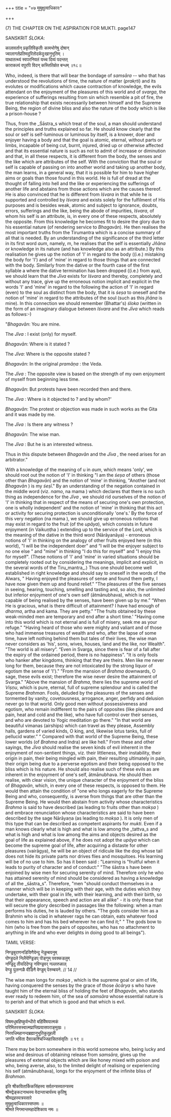 +++
title = "०७ मुमुक्षुत्वाधिकारः"

+++

(7) THE CHAPTER ON THE ASPIRATION FOR MUKTI. page147

SANSKRIT _ŚLOKA_:

कालावर्तान् प्रकृतिविकृतीः कामभोगेषु दोषान्  
ज्वालागर्तप्रतिमदुरितोदर्कदुःखानुभूतिम् ।  
याथातत्थ्यं स्वपरनियतं यच्च दिव्यं पदन्तत्  
काराकल्पं वपुरपि विदन् कस्तितिक्षेत बन्धम् ॥१८॥

Who, indeed, is there that will bear the bondage of _samsāra_ -- who that has understood the revolutions of time, the nature of matter (_prakṛti_) and its evolutes or modifications which cause contraction of knowledge, the evils attendant on the enjoyment of the pleasures of this world and of _svarga_, the experience of sufferings resulting from sin which resemble a pit of fire, the true relationship that exists necessarily between himself and the Supreme Being, the region of divine bliss and also the nature of the body which is like a prison-house ?

Thus, from the _Śāstra_s which treat of the soul, a man should understand the principles and truths explained so far. He should know clearly that the soul or self is self-luminous or luminous by itself, is a knower, doer and enjoyer having a body and that the goal is atomic, eternal, without parts or limbs, incapable of being cut, burnt, injured, dried up or otherwise affected and that its essential nature is such as not to admit of increase or diminution and that, in all these respects, it is different from the body, the senses and the like which are attributes of the self. With the conviction that the soul or self is capable of passing on into another world and taking up another body, the man learns, in a general way, that it is possible for him to have higher aims or goals than those found in this world. He is full of dread at the thought of falling into hell and the like or experiencing the sufferings of another life and abstains from those actions which are the causes thereof. He is also convinced that he is different from _Iśvara_ in that while he is supported and controlled by _Iśvara_ and exists solely for the fulfilment of His purposes and is besides weak, atomic and subject to ignorance, doubts, errors, sufferings and the like, being the abode of impurities, _Iśvara_, of whom his self is an attribute, is, in every one of these respects, absolutely the opposite. From this knowledge he becomes fit to desire the glory due to his essential nature (of rendering service to _Bhagavān_). He then realises the most important truths from the Tirumantra which is a concise summary of all that is needed. By an understanding of the significance of the third letter in its first word _aum_, namely, m, he realises that the self is essentially _Jñāna_ or knowledge in its nature (and has knowledge also as an attribute.) By this realisation he gives up the notion of 'I' in regard to the body ((i.e.) mistaking the body for 'I') and of 'mine' in regard to those things that are connected with the body. Similarly from the dative or the fourth case of the first syllable a where the dative termination has been dropped ((i.e.) from aya), we should learn that the _Jīva_   exists for _Iśvara_ and thereby, completely and without any trace, give up the erroneous notion implicit and explicit in the words 'I' and 'mine' in regard to the following the action of 'I' in regard (even) to the soul as distinct from the body, that it is _śeṣa_ to oneself and the notion of 'mine' in regard to the attributes of the soul (such as this _jñāna_ is mine). In this connection we should remember (Bhattar's) _śloka_  (written in the form of an imaginary dialogue between _Iśvara_ and the _Jīva_   which reads as follows:-)

"_Bhagavān_: You are mine.

The _Jīva_   : I exist (only) for myself.

_Bhagavān_: Where is it stated ?

The _Jīva_: Where is the opposite stated ?

_Bhagavān_: In the original _pramāṇa_ : the Veda.

The _Jīva_  : The opposite view is based on the strength of my own enjoyment of myself from beginning less time.

_Bhagavān_: But protests have been recorded then and there.

The _Jīva_   : Where is it objected to ? and by whom?'

_Bhagavān_: The protest or objection was made in such works as the Gita and it was made by me.

The _Jīva_  : Is there any witness ?

_Bhagavān_: The wise man.

The _Jīva_   : But he is an interested witness.

Thus in this dispute between _Bhagavān_ and the _Jīva_  , the need arises for an arbitrator."

With a knowledge of the meaning of u in _aum_, which means 'only', we should root out the notion of 'I' in thinking "I am the _śeṣa_ of others (those other than _Bhagavān_) and the notion of ‘mine' in thinking, "Another (and not _Bhagavān_ ) is my _śeṣī_." By an understanding of the negation contained in the middle word (viz. _namo_, na mama ) which declares that there is no such thing as independence for the _Jīva_  , we should rid ourselves of the notion of 'I' in thinking that in respect of the means of securing one's own protection, one is wholly independent' and the notion of 'mine' in thinking that this act or activity for securing protection is unconditionally 'one's.' By the force of this very negation (na mama ), we should give up erroneous notions that may exist in regard to the fruit (of the _upāya_), which consists in future enjoyment (in Vaikuṇṭha  ) extending up to the service of the Lord, which is the meaning of the dative in the third word (Nārāyanāya) - erroneous notions of 'I' in thinking on the analogy of other fruits enjoyed here (in this world), "I will be the independent doer” and “I will be the enjoyer subject to no one else " and "mine" in thinking "I do this for myself" and "I enjoy this for myself". (These notions of 'I' and 'mine' in varied situations should be completely rooted out by considering the meanings, implicit and explicit, in the several words of the Tiru_mantra_.) Thus one should become well established in right knowledge and should say to oneself in the words of the Alwars, " Having enjoyed the pleasures of sense and found them petty, I have now given them up and found relief." "The pleasures of the five senses in seeing, hearing, touching, smelling and tasting and, so also, the unlimited but inferior enjoyment of one's own self (ātmānubhava), which is not capable of being realised by the senses, have been given up by me.” “When He is gracious, what is there difficult of attainment? I have had enough of _dharma_, artha and kama. They are petty." "The fruits obtained by these weak-minded men are temporary and end after a short time.' "Having come into this world which is not eternal and is full of misery, seek me as your refuge." "Having heard of those who were mighty and valiant and of those who had immense treasures of wealth and who, after the lapse of some time, have left nothing behind them but tales of their lives, the wise man never considers as 'his', sons, wives, houses, land and the like, nor Wealth". "The world is all misery”. “Even in Svarga, since there is fear of a fall after the expiry of the ordained period, there is no happiness". "It is only fools who hanker after kingdoms, thinking that they are theirs. Men like me never long for them, because they are not intoxicated by the strong liquor of egotism the sense of 'I')." "From the mansion of _Brahma_ downwards, O sage, these evils exist; therefore the wise never desire the attainment of Svarga." "Above the mansion of _Brahma_, there lies the supreme world of _Viṣṇu_, which is pure, eternal, full of supreme splendour and is called the Supreme _Brahman_. Fools, deluded by the pleasures of the senses and tormented by vanity, covetousness, arrogance, anger, perfidy and delusion never go to that world. Only good men without possessiveness and egotism, who remain indifferent to the pairs of opposites (like pleasure and pain, heat and cold and the like), who have full control over their senses, and who are devoted to Yogic meditation go there." "In that world are beautiful vimanas (airships) which can travel as they please, Assembly halls, gardens of varied kinds, O king, and, likewise lotus tanks, full of pellucid water.” “ Compared with that world of the Supreme Being, these lower worlds (of _Brahma_ and Indra) are like hell." From these and other sayings, the _Jīva_   should realise the seven kinds of evil inherent in the enjoyment of non-sentient things, viz. their littleness, their instability, their origin in pain, their being mingled with pain, their resulting ultimately in pain, their origin being due to a perverse egotism and their being opposed to the bliss which is his nature. He should also realise such of these evils as are inherent in the enjoyment of one's self, ātmānubhava. He should then realise, with clear vision, the unique character of the enjoyment of the bliss of _Bhagavān_, which, in every one of these respects, is opposed to them. He would then attain the condition of "one who longs eagerly for the Supreme Being and who, consequently, is averse from things that are other than the Supreme Being. He would then abstain from activity whose characteristics _Brahma_ is said to have described (as leading to fruits other than _mokṣa_ ) and embrace renunciation whose characteristics are said to have been described by the sage Nārāyaṇa  (as leading to _mokṣa_ ). It is only men of this type that can be described as competent aspirants for _mukti_. Even if a man knows clearly what is high and what is low among the _tattva_s and what is high and what is low among the aims and objects desired as the goal of life as explained above, if he does not adopt the _upāya_ which can become the supreme goal of life, after acquiring a distaste for other pleasures (vairāgya), he will be an object of ridicule like the dog whose tail does not hide its private parts nor drives flies and mosquitoes. His learning will be of no use to him. So has it been said : "Learning is "fruitful when it leads to purity of character and of conduct:" "The śāstra s have been enjoined by wise men for securing serenity of mind. Therefore only he who has attained serenity of mind should be considered as having a knowledge of all the _śāstra_s". Therefore, "men "should conduct themselves in a manner which will be in keeping with their age, with the duties which they undertake, with their goal in life, with their learning, and with their birth, so that their appearance, speech and action are all alike" - it is only these that will secure the glory described in passages like the following: when a man performs his duties, he is lauded by others. "The gods consider him as a Brahmin who is clad in whatever rags he can obtain, eats whatever food comes to him and has his bed wherever he can find it;" " The gods bow to him (who is free from the pairs of opposites, who has no attachment to anything in life and who ever delights in doing good to all beings").

TAMIL VERSE:

निण्ड्रबुराणनडियिणैयेन्दु नॆडुम्बयनुम्  
पॊण्ड्रुदले निलैयॆण्ड्रिडप् पॊङ्गुम् पवक्कडलुम्  
नण्ड्रिदु तीयदिदॆण्ड्रु नविण्ड्रवर् नल्लरुळाल्  
वॆण्ड्रु पुलन्गळै वीडिनै वेण्डुम् पॆरुम्बयने. // 14 //

The wise man longs for _mokṣa_ , which is the supreme goal or aim of life, having conquered the senses by the grace of those _ācārya_ s who have taught him of the eternal bliss of holding the feet of _Bhagavān_, who stands ever ready to redeem him, of the sea of _samsāra_ whose essential nature is to perish and of that which is good and that which is evil.

SANSKRIT _ŚLOKA_:

विषमधुबहिष्कुर्वन्धीरो बहिर्विषयात्मकं  
परिमितरसस्वात्मप्राप्तिप्रयासपराङ्मुखः ।  
निरवधिमहानन्दब्रह्मानुभूतिकुतूहली  
जगति भविता दैवात्कश्चिज्जिहासितसंसृतिः ॥ १९ ॥

There may be born somewhere in this world someone who, being lucky and wise and desirous of obtaining release from _samsāra_, gives up the pleasures of external objects which are like honey mixed with poison and who, being averse, also, to the limited delight of realising or experiencing his self (atmānubhava), longs for the enjoyment of the infinite bliss of _Brahman_.

इति श्रीकवितार्किकसिंहस्य सर्वतन्त्रस्वतन्त्रस्य  
श्रीमद्वेङ्कटनाथस्य वेदान्ताचार्यस्य कृतिषु  
श्रीमद्रहस्यत्रयसारे  
मुमुक्षुत्वाधिकारस्सप्तमः ॥  
श्रीमते निगमान्तमहादेशिकाय नमः ॥

